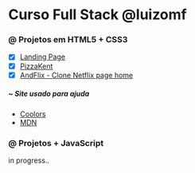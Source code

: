 # Curso Full Stack @luizomf

### @ Projetos em HTML5 + CSS3

- [x] [Landing Page](https://rafaelcastrobr.github.io/CourseFullStack/Html_CSS/Landing-page/)
- [x] [PizzaKent](https://pizzakent.netlify.app/)
- [x] [AndFlix - Clone Netflix page home](https://rafaelcastrobr.github.io/CourseFullStack/Html_CSS/AndFlix/)

##### ~ Site usado para ajuda

- [Coolors](https://coolors.co/)
- [MDN](https://developer.mozilla.org/)


### @ Projetos + JavaScript

in progress..